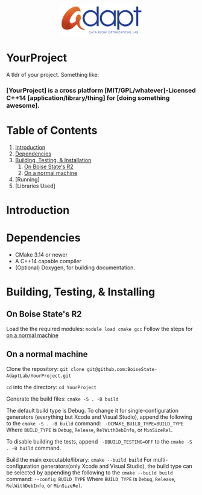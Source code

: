 <p align="center"><img width="45%" src="adapt-logo.png"></p>
  
# YourProject
A tldr of your project. Something like:  
### [YourProject] is a cross platform [MIT/GPL/whatever]-Licensed C++14 [application/library/thing] for [doing something awesome].

# Table of Contents
1. [Introduction](#introduction)
2. [Dependencies](#dependencies)
3. [Building, Testing, & Installation](#building_testing_installing)
    1. [On Boise State's R2](#building_testing_installing_on_r2)
    2. [On a normal machine](#building_testing_installing_on_a_normal_machine)
4. [Running]
5. [Libraries Used]

<a name="introduction"></a>
# Introduction

<a name="dependencies"></a>
# Dependencies
* CMake 3.14 or newer
* A C++14 capable compiler
* (Optional) Doxygen, for building documentation.

<a name="building_testing_installing"></a>
# Building, Testing, & Installing
<a name="building_testing_installing_on_r2"></a>
## On Boise State's R2
Load the the required modules:
```module load cmake gcc```
Follow the steps for [on a normal machine](#building_tesitng_installing_on_a_normal_machine)

<a name="building_testing_installing_on_a_normal_machine"></a>
## On a normal machine
Clone the repository: 
```git clone git@github.com:BoiseState-AdaptLab/YourProject.git```

`cd` into the directory:
```cd YourProject```

Generate the build files:
```cmake -S . -B build```

The default build type is Debug. To change it for single-configuration generators (everything but Xcode and Visual Studio), append the following to the `cmake -S . -B build` command:
``` -DCMAKE_BUILD_TYPE=BUILD_TYPE```
Where `BUILD_TYPE` is `Debug`, `Release`, `RelWithDebInfo`, or `MinSizeRel`.

To disable building the tests, append ` -DBUILD_TESTING=OFF` to the `cmake -S . -B build` command.

Build the main executable/library:
```cmake --build build```
For multi-configuration generators(only Xcode and Visual Studio), the build type can be selected by appending the following to the `cmake --build build` command:
```--config BUILD_TYPE```
Where `BUILD_TYPE` is `Debug`, `Release`, `RelWithDebInfo`, or `MinSizeRel`.
